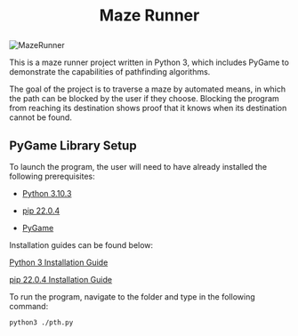 # <p style="text-align: center;">Maze Runner</p>
![MazeRunner](https://drive.google.com/uc?export=view&id=1kKYprEsJdrOmQN_w48791d8kFPbP96-V)

This is a maze runner project written in Python 3, which includes PyGame to demonstrate the capabilities of pathfinding algorithms.

The goal of the project is to traverse a maze by automated means, in which the path can be blocked by the user if they choose. Blocking the program from reaching its destination shows proof that it knows when its destination cannot be found. 

## PyGame Library Setup
To launch the program, the user will need to have already installed the following prerequisites: 

* [Python 3.10.3](https://www.python.org/downloads/)

* [pip 22.0.4](https://pypi.org/project/pip/)

* [PyGame](https://www.pygame.org/wiki/GettingStarted)

Installation guides can be found below:

[Python 3 Installation Guide](https://libsdl.org/projects/SDL_image/docs/index.html)

[pip 22.0.4 Installation Guide](https://pip.pypa.io/en/stable/installation/)

To run the program, navigate to the folder and type in the following command:
```
python3 ./pth.py
``` 
